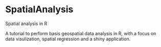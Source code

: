 # SpatialAnalysis
Spatial analysis in R 

A tutorial to perform basis geospatial data analysis in R, with a focus on data visulization, spatial regression and a shiny application. 
